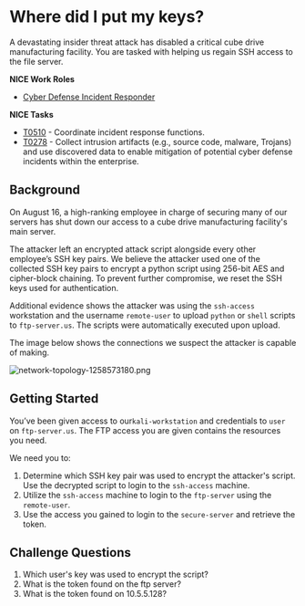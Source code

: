 # Where did I put my keys?

A devastating insider threat attack has disabled a critical cube drive manufacturing facility. You are tasked with helping us regain SSH access to the file server. 

**NICE Work Roles**
- [Cyber Defense Incident Responder](https://niccs.cisa.gov/workforce-development/nice-framework/work-roles/cyber-defense-incident-responder)

**NICE Tasks**
- [T0510](https://niccs.cisa.gov/workforce-development/nice-framework/tasks/t0510) - Coordinate incident response functions.
- [T0278](https://niccs.cisa.gov/workforce-development/nice-framework/tasks/t0278) - Collect intrusion artifacts (e.g., source code, malware, Trojans) and use discovered data to enable mitigation of potential cyber defense incidents within the enterprise.


## Background

On August 16, a high-ranking employee in charge of securing many of our servers has shut down our access to a cube drive manufacturing facility's main server. 

The attacker left an encrypted attack script alongside every other employee’s SSH key pairs. We believe the attacker used one of the collected SSH key pairs to encrypt a python script using 256-bit AES and cipher-block chaining. To prevent further compromise, we reset the SSH keys used for authentication. 

Additional evidence shows the attacker was using the `ssh-access` workstation and the username `remote-user` to upload `python` or `shell` scripts to `ftp-server.us`. The scripts were automatically executed upon upload. 

The image below shows the connections we suspect the attacker is capable of making. 

![network-topology-1258573180.png](https://launchpad.cisa.gov/tm/docs/f37bd01778b445d3938a090d0139c73a/connection-map-945403253.png)

## Getting Started

You’ve been given access to our`kali-workstation` and credentials to `user` on `ftp-server.us`. The FTP access you are given contains the resources you need.

We need you to: 
1. Determine which SSH key pair was used to encrypt the attacker's script. Use the decrypted script to login to the `ssh-access` machine. 
2. Utilize the `ssh-access` machine to login to the `ftp-server` using the `remote-user`.
3. Use the access you gained to login to the `secure-server` and retrieve the token.

## Challenge Questions

1. Which user's key was used to encrypt the script?
2. What is the token found on the ftp server?
3. What is the token found on 10.5.5.128?